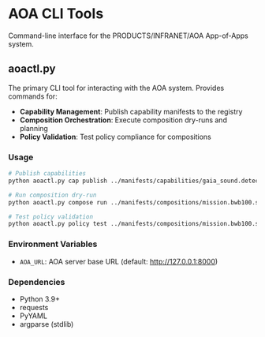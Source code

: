 # AOA CLI Tools

Command-line interface for the PRODUCTS/INFRANET/AOA App-of-Apps system.

## aoactl.py

The primary CLI tool for interacting with the AOA system. Provides commands for:

- **Capability Management**: Publish capability manifests to the registry
- **Composition Orchestration**: Execute composition dry-runs and planning
- **Policy Validation**: Test policy compliance for compositions

### Usage

```bash
# Publish capabilities
python aoactl.py cap publish ../manifests/capabilities/gaia_sound.detect.yaml

# Run composition dry-run
python aoactl.py compose run ../manifests/compositions/mission.bwb100.sea.health.yaml --dry-run

# Test policy validation
python aoactl.py policy test ../manifests/compositions/mission.bwb100.sea.health.yaml
```

### Environment Variables

- `AOA_URL`: AOA server base URL (default: http://127.0.0.1:8000)

### Dependencies

- Python 3.9+
- requests
- PyYAML
- argparse (stdlib)